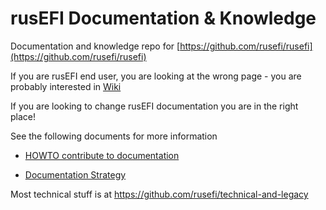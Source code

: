 # rusEFI Documentation & Knowledge

Documentation and knowledge repo for [https://github.com/rusefi/rusefi](https://github.com/rusefi/rusefi)

If you are rusEFI end user, you are looking at the wrong page - you are probably interested in
[Wiki](https://wiki.rusefi.com/)

If you are looking to change rusEFI documentation you are in the right place!

See the following documents for more information

- [HOWTO contribute to documentation](https://github.com/rusefi/rusefi_documentation/blob/master/HOWTO-contribute-to-documentation.md)

- [Documentation Strategy](https://github.com/rusefi/rusefi_documentation/blob/master/Documentation-Strategy.md)

Most technical stuff is at https://github.com/rusefi/technical-and-legacy

